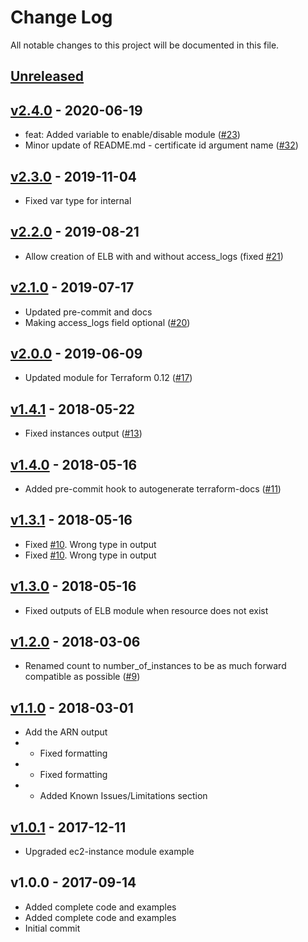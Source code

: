 # Change Log

All notable changes to this project will be documented in this file.

<a name="unreleased"></a>
## [Unreleased]



<a name="v2.4.0"></a>
## [v2.4.0] - 2020-06-19

- feat: Added variable to enable/disable module ([#23](https://github.com/terraform-aws-modules/terraform-aws-elb/issues/23))
- Minor update of README.md - certificate id argument name ([#32](https://github.com/terraform-aws-modules/terraform-aws-elb/issues/32))


<a name="v2.3.0"></a>
## [v2.3.0] - 2019-11-04

- Fixed var type for internal


<a name="v2.2.0"></a>
## [v2.2.0] - 2019-08-21

- Allow creation of ELB with and without access_logs (fixed [#21](https://github.com/terraform-aws-modules/terraform-aws-elb/issues/21))


<a name="v2.1.0"></a>
## [v2.1.0] - 2019-07-17

- Updated pre-commit and docs
- Making access_logs field optional ([#20](https://github.com/terraform-aws-modules/terraform-aws-elb/issues/20))


<a name="v2.0.0"></a>
## [v2.0.0] - 2019-06-09

- Updated module for Terraform 0.12 ([#17](https://github.com/terraform-aws-modules/terraform-aws-elb/issues/17))


<a name="v1.4.1"></a>
## [v1.4.1] - 2018-05-22

- Fixed instances output ([#13](https://github.com/terraform-aws-modules/terraform-aws-elb/issues/13))


<a name="v1.4.0"></a>
## [v1.4.0] - 2018-05-16

- Added pre-commit hook to autogenerate terraform-docs ([#11](https://github.com/terraform-aws-modules/terraform-aws-elb/issues/11))


<a name="v1.3.1"></a>
## [v1.3.1] - 2018-05-16

- Fixed [#10](https://github.com/terraform-aws-modules/terraform-aws-elb/issues/10). Wrong type in output
- Fixed [#10](https://github.com/terraform-aws-modules/terraform-aws-elb/issues/10). Wrong type in output


<a name="v1.3.0"></a>
## [v1.3.0] - 2018-05-16

- Fixed outputs of ELB module when resource does not exist


<a name="v1.2.0"></a>
## [v1.2.0] - 2018-03-06

- Renamed count to number_of_instances to be as much forward compatible as possible ([#9](https://github.com/terraform-aws-modules/terraform-aws-elb/issues/9))


<a name="v1.1.0"></a>
## [v1.1.0] - 2018-03-01

- Add the ARN output
- - Fixed formatting
- - Fixed formatting
- - Added Known Issues/Limitations section


<a name="v1.0.1"></a>
## [v1.0.1] - 2017-12-11

- Upgraded ec2-instance module example


<a name="v1.0.0"></a>
## v1.0.0 - 2017-09-14

- Added complete code and examples
- Added complete code and examples
- Initial commit


[Unreleased]: https://github.com/terraform-aws-modules/terraform-aws-elb/compare/v2.4.0...HEAD
[v2.4.0]: https://github.com/terraform-aws-modules/terraform-aws-elb/compare/v2.3.0...v2.4.0
[v2.3.0]: https://github.com/terraform-aws-modules/terraform-aws-elb/compare/v2.2.0...v2.3.0
[v2.2.0]: https://github.com/terraform-aws-modules/terraform-aws-elb/compare/v2.1.0...v2.2.0
[v2.1.0]: https://github.com/terraform-aws-modules/terraform-aws-elb/compare/v2.0.0...v2.1.0
[v2.0.0]: https://github.com/terraform-aws-modules/terraform-aws-elb/compare/v1.4.1...v2.0.0
[v1.4.1]: https://github.com/terraform-aws-modules/terraform-aws-elb/compare/v1.4.0...v1.4.1
[v1.4.0]: https://github.com/terraform-aws-modules/terraform-aws-elb/compare/v1.3.1...v1.4.0
[v1.3.1]: https://github.com/terraform-aws-modules/terraform-aws-elb/compare/v1.3.0...v1.3.1
[v1.3.0]: https://github.com/terraform-aws-modules/terraform-aws-elb/compare/v1.2.0...v1.3.0
[v1.2.0]: https://github.com/terraform-aws-modules/terraform-aws-elb/compare/v1.1.0...v1.2.0
[v1.1.0]: https://github.com/terraform-aws-modules/terraform-aws-elb/compare/v1.0.1...v1.1.0
[v1.0.1]: https://github.com/terraform-aws-modules/terraform-aws-elb/compare/v1.0.0...v1.0.1
